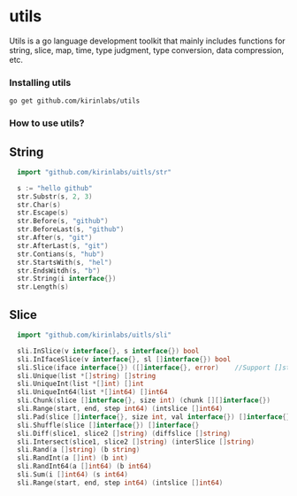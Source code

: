 utils
=====
Utils is a go language development toolkit that mainly includes functions for string, slice, map, time, type judgment, type conversion, data compression, etc.


### Installing utils
    go get github.com/kirinlabs/utils

### How to use utils?


## String

```go
  import "github.com/kirinlabs/uitls/str"

  s := "hello github"
  str.Substr(s, 2, 3)
  str.Char(s)
  str.Escape(s)
  str.Before(s, "github")
  str.BeforeLast(s, "github")
  str.After(s, "git")
  str.AfterLast(s, "git")
  str.Contians(s, "hub")
  str.StartsWith(s, "hel")
  str.EndsWitdh(s, "b")
  str.String(i interface{})
  str.Length(s)
```

## Slice

```go
  import "github.com/kirinlabs/uitls/sli"

  sli.InSlice(v interface{}, s interface{}) bool
  sli.InIfaceSlice(v interface{}, sl []interface{}) bool
  sli.Slice(iface interface{}) ([]interface{}, error)    //Support []string,[]int,[]int64,[]float64
  sli.Unique(list *[]string) []string
  sli.UniqueInt(list *[]int) []int
  sli.UniqueInt64(list *[]int64) []int64
  sli.Chunk(slice []interface{}, size int) (chunk [][]interface{})
  sli.Range(start, end, step int64) (intslice []int64)
  sli.Pad(slice []interface{}, size int, val interface{}) []interface{}
  sli.Shuffle(slice []interface{}) []interface{}
  sli.Diff(slice1, slice2 []string) (diffslice []string)
  sli.Intersect(slice1, slice2 []string) (interSlice []string)
  sli.Rand(a []string) (b string)
  sli.RandInt(a []int) (b int)
  sli.RandInt64(a []int64) (b int64)
  sli.Sum(i []int64) (s int64)
  sli.Range(start, end, step int64) (intslice []int64)
```